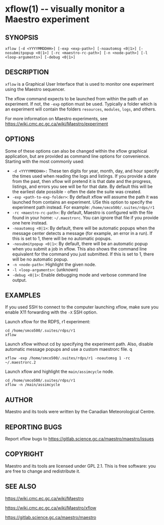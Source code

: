 xflow(1) -- visually monitor a Maestro experiment
=============================================

## SYNOPSIS

`xflow [-d <YYYYMMDDHH>] [-exp <exp-path>] [-noautomsg <0|1>] [-nosubmitpopup <0|1>] [-rc <maestro-rc-path>] [-n <node-path>] [-l <loop-arguments>] [-debug <0|1>]`

## DESCRIPTION

`xflow` is a Graphical User Interface that is used to monitor one experiment using the Maestro sequencer. 

The xflow command expects to be launched from within the path of an experiment. If not, the `-exp` option must be used. Typically a folder which is an experiment will contain the folders `resources`, `modules`, `logs`, and others.

For more information on Maestro experiments, see https://wiki.cmc.ec.gc.ca/wiki/Maestro/experiment

## OPTIONS

Some of these options can also be changed within the xflow graphical application, but are provided as command line options for convenience. Starting with the most commonly used:

* `-d <YYYYMMDDHH>:` These ten digits for year, month, day, and hour specify the times used when reading the logs and listings. If you provide a date from the past, then xflow will pretend it is that date and the progress, listings, and errors you see will be for that date. By default this will be the earliest date possible - often the date the suite was created.
* `-exp <path-to-exp-folder>`: By default xflow will assume the path it was launched from contains an experiment. USe this option to specify the experiment path instead. For example: `/home/smco500/.suites/rdps/r1`
* `-rc <maestro-rc-path>`: By default, Maestro is configured with the file found in your home: `~/.maestrorc`. You can ignore that file if you provide one here instead.
* `-noautomsg <0|1>`: By default, there will be automatic popups when the message center detects a message (for example, an error in a run). If this is set to 1, there will be no automatic popups.
* `-nosubmitpopup <0|1>`: By default, there will be an automatic popup when you submit a job in xflow. This also shows the command line equivalent for the command you just submitted. If this is set to 1, there will be no automatic popup.
* `-n <node-path>`: Highlight the given node.
* `-l <loop-arguments>`: (unknown)
* `-debug <0|1>`: Enable debugging mode and verbose command line output.

## EXAMPLES

If you used SSH to connect to the computer launching xflow, make sure you enable X11 forwarding with the `-X` SSH option.

Launch xflow for the RDPS, r1 experiment:

```
cd /home/smco500/.suites/rdps/r1
xflow
```

Launch xflow without cd by specifying the experiment path. Also, disable automatic message popups and use a custom maestrorc file.
q
```
xflow -exp /home/smco500/.suites/rdps/r1 -noautomsg 1 -rc ~/.maestrorc.2
```

Launch xflow and highlight the `main/assimcycle` node.

```
cd /home/smco500/.suites/rdps/r1
xflow -n /main/assimcycle
```

## AUTHOR

Maestro and its tools were written by the Canadian Meteorological Centre.

## REPORTING BUGS

Report xflow bugs to https://gitlab.science.gc.ca/maestro/maestro/issues

## COPYRIGHT

Maestro and its tools are licensed under GPL 2.1. This is free software: you are free to change and redistribute it.

## SEE ALSO

https://wiki.cmc.ec.gc.ca/wiki/Maestro

https://wiki.cmc.ec.gc.ca/wiki/Maestro/xflow

https://gitlab.science.gc.ca/maestro/maestro
